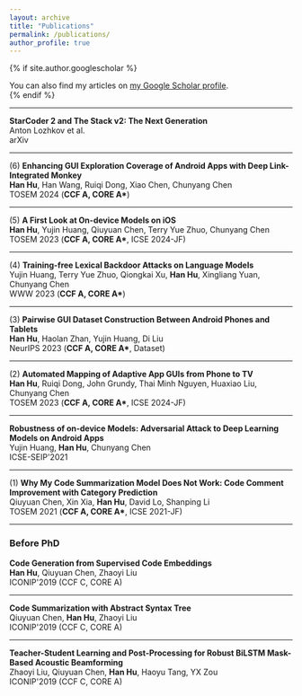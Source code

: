 ```yaml
---
layout: archive
title: "Publications"
permalink: /publications/
author_profile: true
---
```


{% if site.author.googlescholar %}
  <div class="wordwrap">You can also find my articles on <a href="{{site.author.googlescholar}}">my Google Scholar profile</a>.</div>
{% endif %}

---

**StarCoder 2 and The Stack v2: The Next Generation**<br>
Anton Lozhkov et al.<br>
arXiv

---

(6) **Enhancing GUI Exploration Coverage of Android Apps with Deep Link-Integrated Monkey**<br>
<span style="font-weight: bold;">Han Hu</span>, Han Wang, Ruiqi Dong, Xiao Chen, Chunyang Chen<br>
TOSEM 2024 (<strong>CCF A, CORE A*</strong>)

---

(5) **A First Look at On-device Models on iOS**<br>
<span style="font-weight: bold;">Han Hu</span>, Yujin Huang, Qiuyuan Chen, Terry Yue Zhuo, Chunyang Chen<br>
TOSEM 2023 (<strong>CCF A, CORE A*</strong>, ICSE 2024-JF)

---

(4) **Training-free Lexical Backdoor Attacks on Language Models**<br>
Yujin Huang, Terry Yue Zhuo, Qiongkai Xu, <span style="font-weight: bold;">Han Hu</span>, Xingliang Yuan, Chunyang Chen<br>
WWW 2023 (<strong>CCF A, CORE A*</strong>)

---

(3) **Pairwise GUI Dataset Construction Between Android Phones and Tablets**<br>
<span style="font-weight: bold;">Han Hu</span>, Haolan Zhan, Yujin Huang, Di Liu<br>
NeurIPS 2023 (<strong>CCF A, CORE A*</strong>, Dataset)

---

(2) **Automated Mapping of Adaptive App GUIs from Phone to TV**<br>
<span style="font-weight: bold;">Han Hu</span>, Ruiqi Dong, John Grundy, Thai Minh Nguyen, Huaxiao Liu, Chunyang Chen<br>
TOSEM 2023 (<strong>CCF A, CORE A*</strong>, ICSE 2024-JF)

---

**Robustness of on-device Models: Adversarial Attack to Deep Learning Models on Android Apps**<br>
Yujin Huang, <span style="font-weight: bold;">Han Hu</span>, Chunyang Chen<br>
ICSE-SEIP'2021 

---

(1) **Why My Code Summarization Model Does Not Work: Code Comment Improvement with Category Prediction**<br>
Qiuyuan Chen, Xin Xia, <span style="font-weight: bold;">Han Hu</span>, David Lo, Shanping Li<br>
TOSEM 2021 (<strong>CCF A, CORE A*</strong>, ICSE 2021-JF)

---

### Before PhD

**Code Generation from Supervised Code Embeddings**<br>
<span style="font-weight: bold;">Han Hu</span>, Qiuyuan Chen, Zhaoyi Liu<br>
ICONIP'2019 (CCF C, CORE A)

---

**Code Summarization with Abstract Syntax Tree**<br>
Qiuyuan Chen, <span style="font-weight: bold;">Han Hu</span>, Zhaoyi Liu<br>
ICONIP'2019 (CCF C, CORE A)

---

**Teacher-Student Learning and Post-Processing for Robust BiLSTM Mask-Based Acoustic Beamforming**<br>
Zhaoyi Liu, Qiuyuan Chen, <span style="font-weight: bold;">Han Hu</span>, Haoyu Tang, YX Zou<br>
ICONIP'2019 (CCF C, CORE A)
